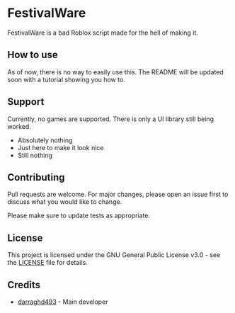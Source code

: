# FestivalWare
FestivalWare is a bad Roblox script made for the hell of making it.

## How to use
As of now, there is no way to easily use this. The README will be updated soon with a tutorial showing you how to.

## Support
Currently, no games are supported. There is only a UI library still being worked.

* Absolutely nothing
* Just here to make it look nice
* Still nothing

## Contributing
Pull requests are welcome. For major changes, please open an issue first to discuss what you would like to change.

Please make sure to update tests as appropriate.

## License
This project is licensed under the GNU General Public License v3.0 - see the [LICENSE](LICENSE) file for details.

## Credits
* [darraghd493](https://github.com/darraghd493) - Main developer
